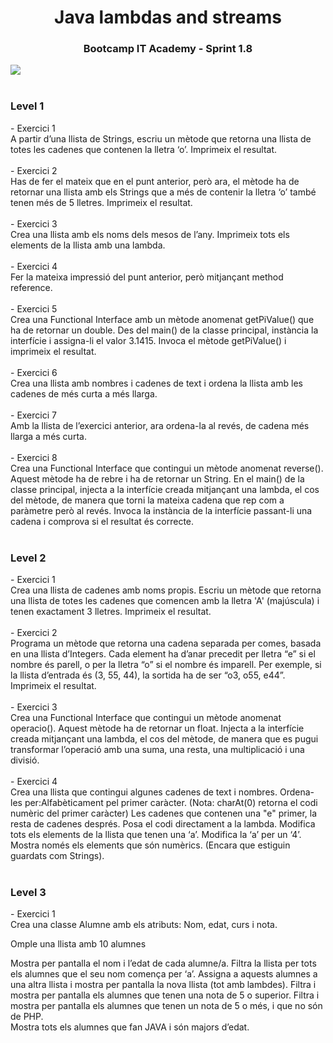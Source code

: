 
<h1 align="center">Java lambdas and streams</h1>
<h3 align="center">Bootcamp IT Academy - Sprint 1.8</h3>


<img src="https://visitor-badge.laobi.icu/badge?page_id=nvianaperez.ITAcademy_S1.08-Lambdas" />
<br><br>

<h3>Level 1</h3>
- Exercici 1 <br>
  A partir d’una llista de Strings, escriu un mètode que retorna una llista de totes les cadenes que contenen la lletra ‘o’. Imprimeix el resultat.
<br><br>
- Exercici 2 <br>
  Has de fer el mateix que en el punt anterior, però ara, el mètode ha de retornar una llista amb els Strings que a més de contenir la lletra ‘o’ també tenen més de 5 lletres. Imprimeix el resultat.
<br><br>
- Exercici 3 <br>
  Crea una llista amb els noms dels mesos de l’any. Imprimeix tots els elements de la llista amb una lambda.
<br><br>
- Exercici 4 <br>
  Fer la mateixa impressió del punt anterior, però mitjançant method reference.
<br><br>
- Exercici 5 <br>
  Crea una Functional Interface amb un mètode anomenat getPiValue() que ha de retornar un double. Des del main() de la classe principal, instància la interfície i assigna-li el valor 3.1415. Invoca el mètode getPiValue() i imprimeix el resultat.
<br><br>
- Exercici 6 <br>
  Crea una llista amb nombres i cadenes de text i ordena la llista amb les cadenes de més curta a més llarga.
<br><br>
- Exercici 7 <br>
  Amb la llista de l’exercici anterior, ara ordena-la al revés, de cadena més llarga a més curta.
<br><br>
- Exercici 8 <br>
  Crea una Functional Interface que contingui un mètode anomenat reverse(). Aquest mètode ha de rebre i ha de retornar un String. En el main() de la classe principal, injecta a la interfície creada mitjançant una lambda, el cos del mètode, de manera que torni la mateixa cadena que rep com a paràmetre però al revés. Invoca la instància de la interfície passant-li una cadena i comprova si el resultat és correcte.
<br><br>  

<h3>Level 2</h3>
- Exercici 1 <br>
  Crea una llista de cadenes amb noms propis. Escriu un mètode que retorna una llista de totes les cadenes que comencen amb la lletra 'A' (majúscula) i  tenen exactament 3 lletres. Imprimeix el resultat.
<br><br>
- Exercici 2 <br>
  Programa un mètode que retorna una cadena separada per comes, basada en una llista d’Integers. Cada element ha d’anar precedit per lletra “e” si el nombre és parell, o per la lletra “o” si el nombre és imparell. Per exemple, si la llista d’entrada és (3, 55, 44), la sortida ha de ser “o3, o55, e44”. Imprimeix el resultat.
<br><br>
- Exercici 3 <br>
  Crea una Functional Interface que contingui un mètode anomenat operacio(). Aquest mètode ha de retornar un float. Injecta a la interfície creada mitjançant una lambda, el cos del mètode, de manera que es pugui transformar l’operació amb una suma, una resta, una multiplicació i una divisió.
<br><br>
- Exercici 4 <br>
  Crea una llista que contingui algunes cadenes de text i nombres.
  Ordena-les per:Alfabèticament pel primer caràcter. (Nota: charAt(0) retorna el codi numèric del primer  caràcter)
  Les cadenes que contenen una "e" primer, la resta de cadenes després. Posa el codi directament a la lambda.  
  Modifica tots els elements de la llista que tenen una ‘a’. Modifica la ‘a’ per un ‘4’.
  Mostra només els elements que són numèrics. (Encara que estiguin guardats com Strings). 
<br><br>

<h3>Level 3</h3>
- Exercici 1 <br>
  Crea una classe Alumne amb els atributs: Nom, edat, curs i nota.

  Omple una llista amb 10 alumnes

  Mostra per pantalla el nom i l’edat de cada alumne/a.
  Filtra la llista per tots els alumnes que el seu nom comença per ‘a’. Assigna a aquests alumnes a una altra  llista i  mostra per pantalla la nova llista (tot  amb lambdes).
  Filtra i mostra per pantalla els alumnes que tenen una nota de 5 o superior.
  Filtra i mostra per pantalla els alumnes que tenen un nota de 5 o més, i que no són de PHP.  
  Mostra tots els alumnes que fan JAVA i són majors d’edat.
